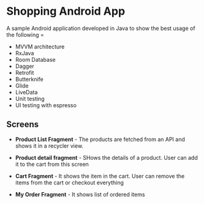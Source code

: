 # Shopping Android App
A sample Android application developed in Java to show the best usage of the following =

- MVVM architecture
- RxJava
- Room Database
- Dagger 
- Retrofit
- Butterknife
- Glide
- LiveData
- Unit testing 
- UI testing with espresso

## Screens

- **Product List Fragment** - The products are fetched from an API and shows it in a recycler view.

- **Product detail fragment** - SHows the details of a product. User can add it to the cart from this screen

- **Cart Fragment** - It shows the item in the cart. User can remove the items from the cart or checkout everything

- **My Order Fragment** - It shows list of ordered items 
